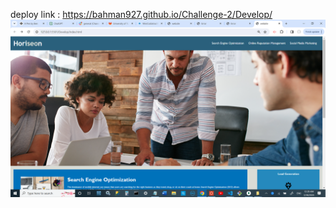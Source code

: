 

deploy link : https://bahman927.github.io/Challenge-2/Develop/
![](develop/assets/images/Screenshot.png)
